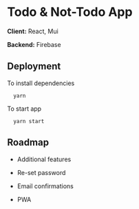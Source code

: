 # Todo & Not-Todo App

**Client:** React, Mui

**Backend:** Firebase

## Deployment

To install dependencies

```
  yarn
```

To start app

```
  yarn start
```

## Roadmap

-   Additional features

-   Re-set password

-   Email confirmations

-   PWA
